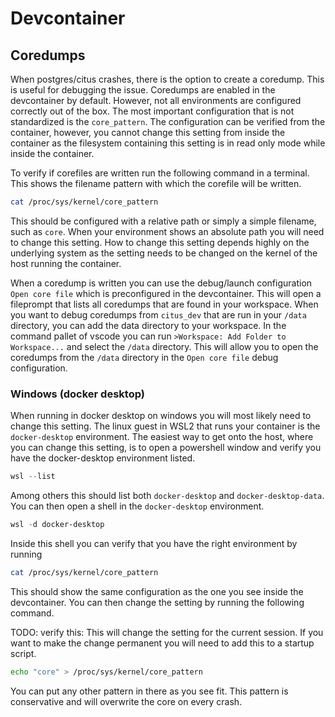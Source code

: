 # Devcontainer

## Coredumps
When postgres/citus crashes, there is the option to create a coredump. This is useful for debugging the issue. Coredumps are enabled in the devcontainer by default. However, not all environments are configured correctly out of the box. The most important configuration that is not standardized is the `core_pattern`. The configuration can be verified from the container, however, you cannot change this setting from inside the container as the filesystem containing this setting is in read only mode while inside the container.

To verify if corefiles are written run the following command in a terminal. This shows the filename pattern with which the corefile will be written.
```bash
cat /proc/sys/kernel/core_pattern
```

This should be configured with a relative path or simply a simple filename, such as `core`. When your environment shows an absolute path you will need to change this setting. How to change this setting depends highly on the underlying system as the setting needs to be changed on the kernel of the host running the container.

When a coredump is written you can use the debug/launch configuration `Open core file` which is preconfigured in the devcontainer. This will open a fileprompt that lists all coredumps that are found in your workspace. When you want to debug coredumps from `citus_dev` that are run in your `/data` directory, you can add the data directory to your workspace. In the command pallet of vscode you can run `>Workspace: Add Folder to Workspace...` and select the `/data` directory. This will allow you to open the coredumps from the `/data` directory in the `Open core file` debug configuration.

### Windows (docker desktop)
When running in docker desktop on windows you will most likely need to change this setting. The linux guest in WSL2 that runs your container is the `docker-desktop` environment. The easiest way to get onto the host, where you can change this setting, is to open a powershell window and verify you have the docker-desktop environment listed.

```powershell
wsl --list
```

Among others this should list both `docker-desktop` and `docker-desktop-data`. You can then open a shell in the `docker-desktop` environment.

```powershell
wsl -d docker-desktop
```

Inside this shell you can verify that you have the right environment by running

```bash
cat /proc/sys/kernel/core_pattern
```

This should show the same configuration as the one you see inside the devcontainer. You can then change the setting by running the following command.

TODO: verify this:
This will change the setting for the current session. If you want to make the change permanent you will need to add this to a startup script.

```bash
echo "core" > /proc/sys/kernel/core_pattern
```

You can put any other pattern in there as you see fit. This pattern is conservative and will overwrite the core on every crash.
